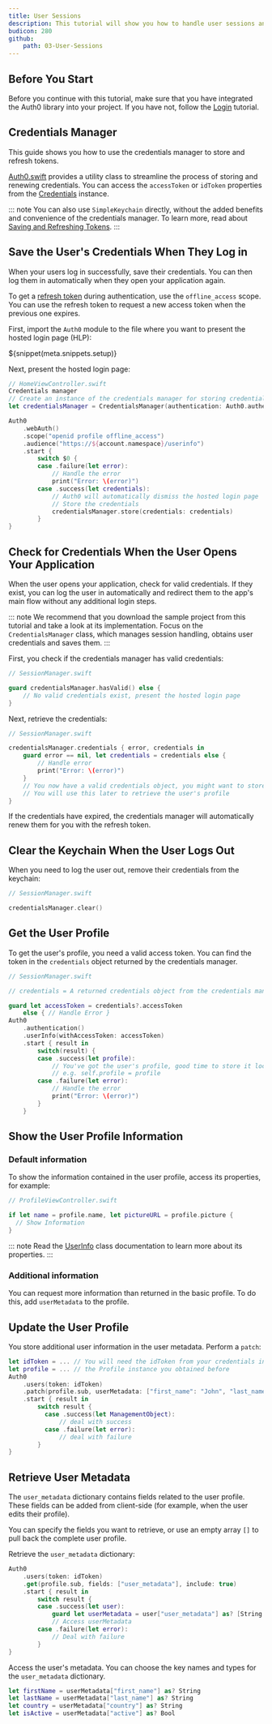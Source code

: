 ```yaml
---
title: User Sessions
description: This tutorial will show you how to handle user sessions and retrieve the user's profile.
budicon: 280
github:
    path: 03-User-Sessions
---
```


## Before You Start

Before you continue with this tutorial, make sure that you have integrated the Auth0 library into your project. If you have not, follow the [Login](/quickstart/native/ios-swift/00-login) tutorial.

## Credentials Manager

This guide shows you how to use the credentials manager to store and refresh tokens. 

[Auth0.swift](https://github.com/auth0/Auth0.swift) provides a utility class to streamline the process of storing and renewing credentials. You can access the `accessToken` or `idToken` properties from the [Credentials](https://github.com/auth0/Auth0.swift/blob/master/Auth0/Credentials.swift) instance. 

::: note
You can also use `SimpleKeychain` directly, without the added benefits and convenience of the credentials manager. To learn more, read about [Saving and Refreshing Tokens](/libraries/auth0-swift/save-and-refresh-jwt-tokens#simplekeychain). 
:::

## Save the User's Credentials When They Log in

When your users log in successfully, save their credentials. You can then log them in automatically when they open your application again.

To get a [refresh token](/refresh-token) during authentication, use the `offline_access` scope. You can use the refresh token to request a new access token when the previous one expires. 

First, import the `Auth0` module to the file where you want to present the hosted login page (HLP):

${snippet(meta.snippets.setup)}

Next, present the hosted login page:

```swift
// HomeViewController.swift
Credentials manager
// Create an instance of the credentials manager for storing credentials
let credentialsManager = CredentialsManager(authentication: Auth0.authentication())

Auth0
    .webAuth()
    .scope("openid profile offline_access")
    .audience("https://${account.namespace}/userinfo")
    .start {
        switch $0 {
        case .failure(let error):
            // Handle the error
            print("Error: \(error)")
        case .success(let credentials):
            // Auth0 will automatically dismiss the hosted login page
            // Store the credentials
            credentialsManager.store(credentials: credentials)
        }
}
```

## Check for Credentials When the User Opens Your Application

When the user opens your application, check for valid credentials. If they exist, you can log the user in automatically and redirect them to the app's main flow without any additional login steps.

::: note
We recommend that you download the sample project from this tutorial and take a look at its implementation. Focus on the `CredentialsManager` class, which manages session handling, obtains user credentials and saves them.
:::

First, you check if the credentials manager has valid credentials:

```swift
// SessionManager.swift

guard credentialsManager.hasValid() else {
    // No valid credentials exist, present the hosted login page
}
```

Next, retrieve the credentials:

```swift
// SessionManager.swift

credentialsManager.credentials { error, credentials in
    guard error == nil, let credentials = credentials else {
        // Handle error
        print("Error: \(error)")
    }
    // You now have a valid credentials object, you might want to store this locally for easy access.
    // You will use this later to retrieve the user's profile
} 
```

If the credentials have expired, the credentials manager will automatically renew them for you with the refresh token.

## Clear the Keychain When the User Logs Out

When you need to log the user out, remove their credentials from the keychain:

```swift
// SessionManager.swift

credentialsManager.clear()
```

## Get the User Profile

To get the user's profile, you need a valid access token. You can find the token in the `credentials` object returned by the credentials manager.

```swift
// SessionManager.swift

// credentials = A returned credentials object from the credentials manager in the previous step.

guard let accessToken = credentials?.accessToken
    else { // Handle Error }
Auth0
    .authentication()
    .userInfo(withAccessToken: accessToken)
    .start { result in
        switch(result) {
        case .success(let profile):
            // You've got the user's profile, good time to store it locally.
            // e.g. self.profile = profile
        case .failure(let error):
            // Handle the error
            print("Error: \(error)")
        }
    }
```

## Show the User Profile Information

### Default information

To show the information contained in the user profile, access its properties, for example:

```swift
// ProfileViewController.swift

if let name = profile.name, let pictureURL = profile.picture {
  // Show Information
}
```

::: note
Read the [UserInfo](https://github.com/auth0/Auth0.swift/blob/master/Auth0/UserInfo.swift) class documentation to learn more about its properties.
:::

### Additional information

You can request more information than returned in the basic profile. To do this, add `userMetadata` to the profile.

## Update the User Profile

You store additional user information in the user metadata. Perform a `patch`:

```swift
let idToken = ... // You will need the idToken from your credentials instance 'credentials.idToken'
let profile = ... // the Profile instance you obtained before
Auth0
    .users(token: idToken)
    .patch(profile.sub, userMetadata: ["first_name": "John", "last_name": "Appleseed", "country": "Canada"]
    .start { result in
        switch result {
          case .success(let ManagementObject):
              // deal with success
          case .failure(let error):
              // deal with failure
        }
}
```

## Retrieve User Metadata

The `user_metadata` dictionary contains fields related to the user profile. These fields can be added from client-side (for example, when the user edits their profile). 

You can specify the fields you want to retrieve, or use an empty array `[]` to pull back the complete user profile. 

Retrieve the `user_metadata` dictionary:

```swift
Auth0
    .users(token: idToken)
    .get(profile.sub, fields: ["user_metadata"], include: true)
    .start { result in
        switch result {
        case .success(let user):
            guard let userMetadata = user["user_metadata"] as? [String: Any] else { return }
            // Access userMetadata
        case .failure(let error):
            // Deal with failure
        }
}
```

Access the user's metadata. You can choose the key names and types for the `user_metadata` dictionary.

```swift
let firstName = userMetadata["first_name"] as? String
let lastName = userMetadata["last_name"] as? String
let country = userMetadata["country"] as? String
let isActive = userMetadata["active"] as? Bool
```

